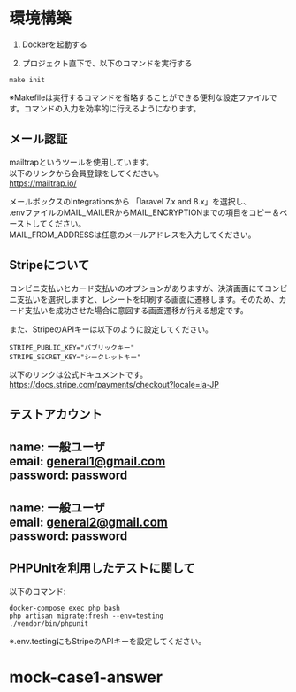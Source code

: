 # 環境構築

1. Dockerを起動する

2. プロジェクト直下で、以下のコマンドを実行する

```
make init
```

※Makefileは実行するコマンドを省略することができる便利な設定ファイルです。コマンドの入力を効率的に行えるようになります。<br>

## メール認証
mailtrapというツールを使用しています。<br>
以下のリンクから会員登録をしてください。　<br>
https://mailtrap.io/

メールボックスのIntegrationsから 「laravel 7.x and 8.x」を選択し、　<br>
.envファイルのMAIL_MAILERからMAIL_ENCRYPTIONまでの項目をコピー＆ペーストしてください。　<br>
MAIL_FROM_ADDRESSは任意のメールアドレスを入力してください。　

## Stripeについて
コンビニ支払いとカード支払いのオプションがありますが、決済画面にてコンビニ支払いを選択しますと、レシートを印刷する画面に遷移します。そのため、カード支払いを成功させた場合に意図する画面遷移が行える想定です。<br>

また、StripeのAPIキーは以下のように設定してください。
```
STRIPE_PUBLIC_KEY="パブリックキー"
STRIPE_SECRET_KEY="シークレットキー"
```

以下のリンクは公式ドキュメントです。<br>
https://docs.stripe.com/payments/checkout?locale=ja-JP

## テストアカウント
name: 一般ユーザ  
email: general1@gmail.com  
password: password  
-------------------------
name: 一般ユーザ  
email: general2@gmail.com  
password: password  
-------------------------

## PHPUnitを利用したテストに関して
以下のコマンド:  
```
docker-compose exec php bash
php artisan migrate:fresh --env=testing
./vendor/bin/phpunit
```
※.env.testingにもStripeのAPIキーを設定してください。  

# mock-case1-answer
